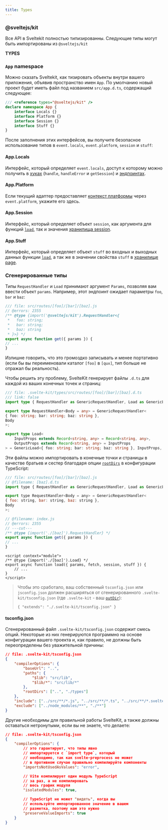 ```yaml
---
title: Types
---
```


### @sveltejs/kit

Все API в Sveltekit полностью типизированны. Следующие типы могут быть импортированы из `@sveltejs/kit`

**TYPES**

### `App` namespace

Можно сказать Sveltekit, как тизировать объекты внутри вашего приложения, объявив пространство имен `App`. По умолчанию новый проект будет иметь файл под названием `src/app.d.ts`, содержащий следующее:

```ts
/// <reference types="@sveltejs/kit" />
declare namespace App {
 	interface Locals {}
 	interface Platform {}
 	interface Session {}
 	interface Stuff {}
}
```

После заполнения этих интерфейсов, вы получите безопасное использование типов в `event.locals`, `event.platform`, `session` и `stuff`:

#### App.Locals

Интерфейс, который определяет `event.locals`, доступ к которому можно получить в [хуках](#huki) (`handle`, `handleError` и `getSession`) и [эндпоинтах](#marshruty-endpointy).

#### App.Platform

Если текущий адаптер предоставляет [контекст платформы](#adaptery-podderzhivaemye-platformy-kontekst-speczifichnyj-dlya-platformy) через `event.platform`, укажите его здесь.

#### App.Session

Интерфейс, который определяет объект `session`, как аргумента для функций [`load`](#zagruzka-dannyh), так и значения [хранилища session](#moduli-$app-stores).

#### App.Stuff

Интерфейс, который определяет объект `stuff` во входных и выходных данных функции [`load`](#zagruzka-dannyh), а так же в значении свойства `stuff` в [хранилище page](#moduli-$app-stores).

### Сгенерированные типы

Типы `RequestHandler` и `Load` принимают аргумент `Params`, позволяя вам ввести объект `params`. Например, этот эндпоинт ожидает параметры `foo`, `bar` и `baz`:

```js
/// file: src/routes/[foo]/[bar]/[baz].js
// @errors: 2355
/** @type {import('@sveltejs/kit').RequestHandler<{
 *   foo: string;
 *   bar: string;
 *   baz: string
 * }>} */
export async function get({ params }) {
// ...
}
```

Излишне говорить, что это громоздко записывать и менее портативно (если бы вы переименовали каталог `[foo]` в `[qux]`, тип больше не отражал бы реальность).

Чтобы решить эту проблему, SvelteKit генерирует файлы `.d.ts` для каждой из ваших конечных точек и страниц:

```ts
/// file: .svelte-kit/types/src/routes/[foo]/[bar]/[baz].d.ts
/// link: false
import type { RequestHandler as GenericRequestHandler, Load as GenericLoad } from '@sveltejs/kit';

export type RequestHandler<Body = any> = GenericRequestHandler<
{ foo: string; bar: string; baz: string },
Body
>;

export type Load<
 	InputProps extends Record<string, any> = Record<string, any>,
 	OutputProps extends Record<string, any> = InputProps
> = GenericLoad<{ foo: string; bar: string; baz: string }, InputProps, OutputProps>;
```

Эти файлы можно импортировать в конечные точки и страницы в качестве братьев и сестер благодаря опции [`rootDirs`](https://www.typescriptlang.org/tsconfig#rootDirs) в конфигурации TypeScript:

```js
/// file: src/routes/[foo]/[bar]/[baz].js
// @filename: [baz].d.ts
import type { RequestHandler as GenericRequestHandler, Load as GenericLoad } from '@sveltejs/kit';

export type RequestHandler<Body = any> = GenericRequestHandler<
{ foo: string, bar: string, baz: string },
Body
>;

// @filename: index.js
// @errors: 2355
// ---cut---
/** @type {import('./[baz]').RequestHandler} */
export async function get({ params }) {
// ...
}
```

```svelte
<script context="module">
/** @type {import('./[baz]').Load} */
export async function load({ params, fetch, session, stuff }) {
	// ...
}
</script>
```

> Чтобы это сработало, ваш собственный `tsconfig.json` или `jsconfig.json` должен расширяться от сгенерированного `.svelte-kit/tsconfig.json` (где `.svelte-kit` - ваш [`outDir`](/docs#konfiguracziya-outdir)):
>
>     { "extends": "./.svelte-kit/tsconfig.json" }


#### tsconfig.json

Сгенерированный файл `.svelte-kit/tsconfig.json` содержит смесь опций. Некоторые из них генерируются программно на основе конфигурации вашего проекта и, как правило, не должны быть переопределены без уважительной причины:

```json
// file: .svelte-kit/tsconfig.json
{
 	"compilerOptions": {
 		"baseUrl": "..",
 		"paths": {
 			"$lib": "src/lib",
 			"$lib/*": "src/lib/*"
 		},
 		"rootDirs": ["..", "./types"]
 	},
 	"include": ["../src/**/*.js", "../src/**/*.ts", "../src/**/*.svelte"],
 	"exclude": ["../node_modules/**", "./**"]
}
```

Другие необходимы для правильной работы SvelteKit, а также должны оставаться нетронутыми, если вы не знаете, что делаете:

```json
// file: .svelte-kit/tsconfig.json
{
	"compilerOptions": {
		// это гарантирует, что типы явно
		// импортируется с `import type`, который
		// необходимо, так как svelte-preprocess не может
		// в противном случае правильно компилируйте компоненты
		"importsNotUsedAsValues": "error",

		// Vite компилирует один модуль TypeScript
		// за раз, а не компилировать
		// весь график модуля
		"isolatedModules": true,

		// TypeScript не может "видеть", когда вы
		// используйте импортированное значение в вашем
		// разметка, поэтому нам это нужно
		"preserveValueImports": true
	}
}
```